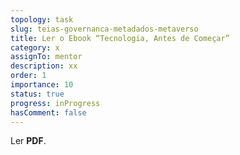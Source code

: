 ```yaml
---
topology: task
slug: teias-governanca-metadados-metaverso
title: Ler o Ebook “Tecnologia, Antes de Começar”
category: x
assignTo: mentor
description: xx
order: 1
importance: 10
status: true
progress: inProgress
hasComment: false
---
```


Ler **PDF**.
